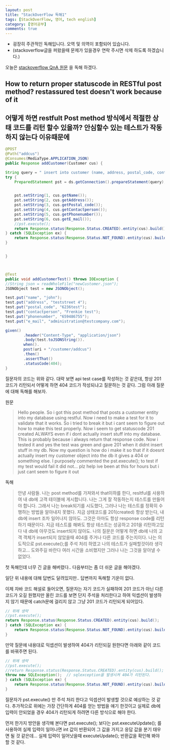 ```yaml
---
layout: post
title: "StackOverFlow 독해1"
tags: [StackOverFlow, 영어, tech english]
category: [영어공부]
comments: true
---
```


* 굉장히 주관적인 독해입니다. 오역 및 의역이 포함되어 있습니다.
* (stackoverflow글을 퍼왔을때 문제가 있을경우 연락 주시면 삭제 하도록 하겠습니다.)

오늘은 [stackoverflow QnA 원문](https://stackoverflow.com/questions/50722473/how-to-return-proper-statuscode-in-restful-post-method-restassured-test-doesnt) 을 독해 하겠다. 

## How to return proper statuscode in RESTful post method? restassured test doesn't work because of it
## 어떻게 하면 restfult Post method 방식에서 적절한 상태 코드를 리턴 할수 있을까?  안심할수 있는 테스트가 작동하지 않는다 이유때문에


```java
@POST
@Path("addcus")
@Consumes(MediaType.APPLICATION_JSON)
public Response addCustomer(Customer cus) {

String query = " insert into customer (name, address, postal_code, contactperson, phonenumber, e_mail) values(?, ?, ?, ?, ?, ?)";
try {
    PreparedStatement pst = ds.getConnection().prepareStatement(query);


    pst.setString(1, cus.getName());
    pst.setString(2, cus.getAddress());
    pst.setString(3, cus.getPostal_code());
    pst.setString(4, cus.getContactperson());
    pst.setString(5, cus.getPhonenumber());
    pst.setString(6, cus.getE_mail());
    //pst.execute();
    return Response.status(Response.Status.CREATED).entity(cus).build();
} catch (SQLException ex) {
    return Response.status(Response.Status.NOT_FOUND).entity(cus).build();
}


}



@Test
public void addCustomerTest() throws IOException {
//String json = readWholeFile("newCustomer.json");
JSONObject test = new JSONObject();

test.put("name", "john");
test.put("address", "teststreet 4");
test.put("postal_code", "6236test");
test.put("contactperson", "Frenkie test");
test.put("phonenumber", "659486755");
test.put("e_mail", "administration@testcompany.com");

given()
        .header("Content-Type", "application/json")
        .body(test.toJSONString()).
        when().
        post(uri + "/customer/addcus")
        .then()
        .assertThat()
        .statusCode(404);         
}
```
질문자의 코드는 위와 같다. 대략 보면 api test case를 작성하는 것 같은데, 항상 201 코드가 리턴되서 어떻게 하면 404 코드가 작성되냐고 질문하는 것 같다.
그럼 아래 질문에 대해 독해를 해보자.

원문 
> Hello people. So i got this post method that posts a customer entity into my database using restful. Now i need to make a test for it to validate that it works. So i tried to break it but i cant seem to figure out how to make this test properly. Now i seem to get statuscode 201 created ALWAYS even if i dont actually insert stuff into my database. This is probably because i always return that response code. Now i tested it and yes the test was green and gave 201 when it didnt insert stuff in my db. Now my question is how do i make it so that if it doesnt actually insert my customer object into the db it gives a 404 or something else. I purposely commented the pst.execute(); to test if my test would fail it did not...
plz help ive been at this for hours but i just cant seem to figure it out

독해
> 안녕 사람들. 나는  post method를 가져와서 that이하를 한다, resltful를 사용하여 내 db에 고객 테이블에 게시합니다. 나는 그게 잘 작동하는지 테스트를 만들어야 합니다. 그래서 나는 break되기를 시도했다, 그러나 나는 테스트를 정확히 수행하는 방법을 알아내지 못했다.  지금 상태코드를 201(created) 항상 받는다, 내 db에 insert 조차 일어나지 않아도. 
그것은 아마도 항상 response code를 리턴하기 때문이다.  지금 테스트를 해봐도 항상 테스트는 성공하고 201을 리턴하고있다 내 db에 아무것도 insert되지 않아도. 나의 질문은 어떻게 하면 db에 나의 고객 객체가 insert되지 않았을때 404를 주거나 다른 코드를 주는지이다. 나는 의도적으로 pst.execute();를 주석 처리 하였고 나의 테스트가 실패할것이라 생각하고...
도와주길 바란다 여러 시간을 소비했지만 그러나 나는 그것을 알아낼 수 없었다.

첫 독해인데 너무 긴 글을 해버렸다..
다음부터는 좀 더 쉬운 글을 해야겠다.

일단 위 내용에 대해 답변도 달려있지만.. 답변까지 독해할 기운이 없다.

이제 자바 코드 해설로 들어오면, 질문자는 자기 코드가 실패하여 201 코드가 아닌 다른 코드가 오길 원했지만 올린 코드를 보면 단지 주석을 처리한다고 하여 익셉션이 발생하지 않기 때문에 catch문에 걸리지 않고 그냥 201 코드가 리턴되게 되어있다.

```java
// 위에 생략
//pst.execute();
return Response.status(Response.Status.CREATED).entity(cus).build();
} catch (SQLException ex) {
    return Response.status(Response.Status.NOT_FOUND).entity(cus).build();
}
```

만약 질문에 내용대로 익셉션이 발생하여 404가 리턴되길 원한다면 아래와 같이 코드를 바꿔주면 된다.

```java
// 위에 생략
//pst.execute();
//return Response.status(Response.Status.CREATED).entity(cus).build();
throw new SQLException();  // sqlexception을 발생시켜 404가 리턴된다.
} catch (SQLException ex) {
    return Response.status(Response.Status.NOT_FOUND).entity(cus).build();
}
```

질문자가 pst.execute() 만 주석 처리 한다고 익셉션이 발생할 것으로 예상하는 것 같다.
추가적으로 위에는 가장 간단하게 404를 얻는 방법을 얘기 한것이고 실제로 db에 입력이 안되었을 경우 404가 리턴되게 하려면 다른 방식으로 해야 한다.

먼저 한가지 방안을 생각해 본다면 pst.execute(); 보다는 pst.executeUpdate(); 를 사용하여 실제 입력이 일어나면 int 값이 반환되어 그 값을 가지고 응답 값을 분기 태우면 될 것 같은데... 실제 입력이 일어낫을때 executeUpdate(); 반환값을 확인해 봐야 할 것 같다.


